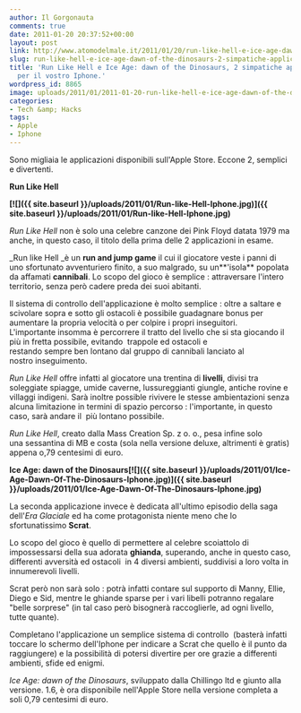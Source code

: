 ```yaml
---
author: Il Gorgonauta
comments: true
date: 2011-01-20 20:37:52+00:00
layout: post
link: http://www.atomodelmale.it/2011/01/20/run-like-hell-e-ice-age-dawn-of-the-dinosaurs-2-simpatiche-applicazioni-per-il-vostro-iphone/
slug: run-like-hell-e-ice-age-dawn-of-the-dinosaurs-2-simpatiche-applicazioni-per-il-vostro-iphone
title: 'Run Like Hell e Ice Age: dawn of the Dinosaurs, 2 simpatiche applicazioni
  per il vostro Iphone.'
wordpress_id: 8865
image: uploads/2011/01/2011-01-20-run-like-hell-e-ice-age-dawn-of-the-dinosaurs-2-simpatiche-applicazioni-per-il-vostro-iphone.jpg
categories:
- Tech &amp; Hacks
tags:
- Apple
- Iphone
---
```


Sono migliaia le applicazioni disponibili sull'Apple Store. Eccone 2, semplici e divertenti.

**Run Like Hell**

**[![]({{ site.baseurl }}/uploads/2011/01/Run-like-Hell-Iphone.jpg)]({{ site.baseurl }}/uploads/2011/01/Run-like-Hell-Iphone.jpg)**

_Run Like Hell_ non è solo una celebre canzone dei Pink Floyd datata 1979 ma anche, in questo caso, il titolo della prima delle 2 applicazioni in esame.

_Run like Hell _è un **run and jump game** il cui il giocatore veste i panni di uno sfortunato avventuriero finito, a suo malgrado, su un**'isola** popolata da affamati **cannibali**. Lo scopo del gioco è semplice : attraversare l'intero territorio, senza però cadere preda dei suoi abitanti.

Il sistema di controllo dell'applicazione è molto semplice : oltre a saltare e scivolare sopra e sotto gli ostacoli è possibile guadagnare bonus per aumentare la propria velocità o per colpire i propri inseguitori. L'importante insomma è percorrere il tratto del livello che si sta giocando il più in fretta possibile, evitando  trappole ed ostacoli e restando sempre ben lontano dal gruppo di cannibali lanciato al nostro inseguimento.

_Run Like Hell_ offre infatti al giocatore una trentina di **livelli**, divisi tra soleggiate spiagge, umide caverne, lussureggianti giungle, antiche rovine e villaggi indigeni. Sarà inoltre possible rivivere le stesse ambientazioni senza alcuna limitazione in termini di spazio percorso : l'importante, in questo caso, sarà andare il  più lontano possibile.

_Run Like Hell_, creato dalla Mass Creation Sp. z o. o., pesa infine solo una sessantina di MB e costa (sola nella versione deluxe, altrimenti è gratis) appena o,79 centesimi di euro.

**Ice Age: dawn of the Dinosaurs[![]({{ site.baseurl }}/uploads/2011/01/Ice-Age-Dawn-Of-The-Dinosaurs-Iphone.jpg)]({{ site.baseurl }}/uploads/2011/01/Ice-Age-Dawn-Of-The-Dinosaurs-Iphone.jpg)**

La seconda applicazione invece è dedicata all'ultimo episodio della saga dell'_Era Glaciale_ ed ha come protagonista niente meno che lo sfortunatissimo **Scrat**.

Lo scopo del gioco è quello di permettere al celebre scoiattolo di impossessarsi della sua adorata **ghianda**, superando, anche in questo caso, differenti avversità ed ostacoli  in 4 diversi ambienti, suddivisi a loro volta in innumerevoli livelli.

Scrat però non sarà solo : potrà infatti contare sul supporto di Manny, Ellie, Diego e Sid, mentre le ghiande sparse per i vari libelli potranno regalare "belle sorprese" (in tal caso però bisognerà raccoglierle, ad ogni livello, tutte quante).

Completano l'applicazione un semplice sistema di controllo  (basterà infatti toccare lo schermo dell'Iphone per indicare a Scrat che quello è il punto da raggiungere) e la possibilità di potersi divertire per ore grazie a differenti ambienti, sfide ed enigmi.

_Ice Age: dawn of the Dinosaurs_, sviluppato dalla Chillingo ltd e giunto alla versione. 1.6, è ora disponibile nell'Apple Store nella versione completa a soli 0,79 centesimi di euro.
